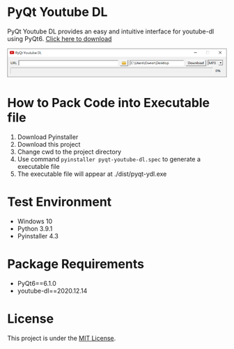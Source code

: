 # PyQt Youtube DL
PyQt Youtube DL provides an easy and intuitive interface for youtube-dl using PyQt6.
[Click here to download](https://github.com/Andre3000TW/pyqt-youtube-dl/releases/download/1.0/pyqt-ydl.exe)

![program-screenshot](./program-screenshot.png)

# How to Pack Code into Executable file
1. Download Pyinstaller
2. Download this project
3. Change cwd to the project directory
4. Use command `pyinstaller pyqt-youtube-dl.spec` to generate a executable file
5. The executable file will appear at ./dist/pyqt-ydl.exe

# Test Environment
+ Windows 10
+ Python 3.9.1
+ Pyinstaller 4.3

# Package Requirements
+ PyQt6==6.1.0
+ youtube-dl==2020.12.14

# License
This project is under the [MIT License](./LICENSE).
